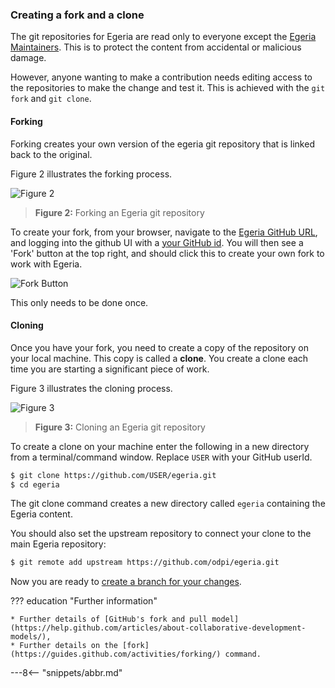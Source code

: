 <!-- SPDX-License-Identifier: CC-BY-4.0 -->
<!-- Copyright Contributors to the ODPi Egeria project 2020. -->

### Creating a fork and a clone

The git repositories for Egeria are read only to everyone except the
[Egeria Maintainers](https://github.com/odpi/egeria/blob/master/MAINTAINERS.md).  This is to protect the content from
accidental or malicious damage.

However, anyone wanting to make a contribution needs
editing access to the repositories to make the change and test it.
This is achieved with the `git fork` and `git clone`.

#### Forking

Forking creates your own version of the egeria git repository that is linked back to the
original.

Figure 2 illustrates the forking process.

![Figure 2](/education/tutorials/git-and-git-hub—tutorial/git-hub-fork.svg)
> **Figure 2:** Forking an Egeria git repository

To create your fork, from your browser, navigate to the [Egeria GitHub URL](https://github.com/odpi/egeria),
and logging into the github UI with a 
[your GitHub id](/education/tutorials/git-and-git-hub—tutorial/task-getting-git-hub-id).
You will then see a 'Fork' button at the top right, and should click this to 
create your own fork to work with Egeria. 

![Fork Button](/education/tutorials/git-and-git-hub—tutorial/git-hub-fork-button.png)

This only needs to be done once.

#### Cloning

Once you have your fork, you need to create a copy of the repository on your local machine.
This copy is called a **clone**.  You create a clone each time you are starting a significant piece of work.

Figure 3 illustrates the cloning process.

![Figure 3](/education/tutorials/git-and-git-hub—tutorial/git-clone.svg)
> **Figure 3:** Cloning an Egeria git repository

To create a clone on your machine enter the following in a new directory from a terminal/command window.
Replace `USER` with your GitHub userId.

```bash
$ git clone https://github.com/USER/egeria.git
$ cd egeria
```

The git clone command creates a new directory called `egeria` containing the Egeria content.

You should also set the upstream repository to connect your clone to the main Egeria repository:

```bash
$ git remote add upstream https://github.com/odpi/egeria.git
```

Now you are ready to [create a branch for your changes](/education/tutorials/git-and-git-hub—tutorial/task-creating-git-branches).

??? education "Further information"

    * Further details of [GitHub's fork and pull model](https://help.github.com/articles/about-collaborative-development-models/),
    * Further details on the [fork](https://guides.github.com/activities/forking/) command.


---8<-- "snippets/abbr.md"